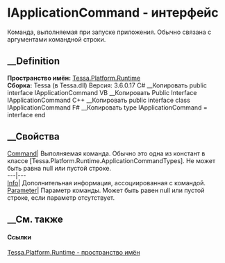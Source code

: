 # IApplicationCommand - интерфейс
Команда, выполняемая при запуске приложения. Обычно связана с аргументами
командной строки.
## __Definition
 **Пространство имён:** [Tessa.Platform.Runtime](N_Tessa_Platform_Runtime.htm)  
 **Сборка:** Tessa (в Tessa.dll) Версия: 3.6.0.17
C# __Копировать
     public interface IApplicationCommand
VB __Копировать
     Public Interface IApplicationCommand
C++ __Копировать
     public interface class IApplicationCommand
F# __Копировать
     type IApplicationCommand = interface end
##  __Свойства
[Command](P_Tessa_Platform_Runtime_IApplicationCommand_Command.htm)|
Выполняемая команда. Обычно это одна из констант в классе
[Tessa.Platform.Runtime.ApplicationCommandTypes]. Не может быть равна null или
пустой строке.  
---|---  
[Info](P_Tessa_Platform_Runtime_IApplicationCommand_Info.htm)| Дополнительная
информация, ассоциированная с командой.  
[Parameter](P_Tessa_Platform_Runtime_IApplicationCommand_Parameter.htm)|
Параметр команды. Может быть равен null или пустой строке, если параметр
отсутствует.  
## __См. также
#### Ссылки
[Tessa.Platform.Runtime - пространство имён](N_Tessa_Platform_Runtime.htm)
